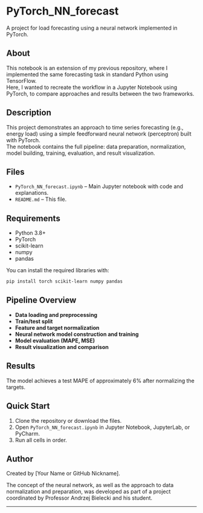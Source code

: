 # PyTorch_NN_forecast

A project for load forecasting using a neural network implemented in PyTorch.

## About

This notebook is an extension of my previous repository, where I implemented the same forecasting task in standard Python using TensorFlow.  
Here, I wanted to recreate the workflow in a Jupyter Notebook using PyTorch, to compare approaches and results between the two frameworks.

## Description

This project demonstrates an approach to time series forecasting (e.g., energy load) using a simple feedforward neural network (perceptron) built with PyTorch.  
The notebook contains the full pipeline: data preparation, normalization, model building, training, evaluation, and result visualization.

## Files

- `PyTorch_NN_forecast.ipynb` – Main Jupyter notebook with code and explanations.
- `README.md` – This file.

## Requirements

- Python 3.8+
- PyTorch
- scikit-learn
- numpy
- pandas

You can install the required libraries with:

```bash
pip install torch scikit-learn numpy pandas
```
## Pipeline Overview

- **Data loading and preprocessing**
- **Train/test split**
- **Feature and target normalization**
- **Neural network model construction and training**
- **Model evaluation (MAPE, MSE)**
- **Result visualization and comparison**

## Results

The model achieves a test MAPE of approximately 6% after normalizing the targets.

## Quick Start

1. Clone the repository or download the files.
2. Open `PyTorch_NN_forecast.ipynb` in Jupyter Notebook, JupyterLab, or PyCharm.
3. Run all cells in order.

## Author

Created by [Your Name or GitHub Nickname].

The concept of the neural network, as well as the approach to data normalization and preparation, was developed as part of a project coordinated by Professor Andrzej Bielecki and his student.

---

